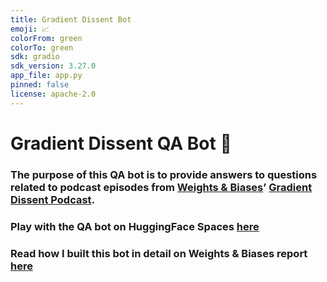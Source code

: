 ```yaml
---
title: Gradient Dissent Bot
emoji: 📈
colorFrom: green
colorTo: green
sdk: gradio
sdk_version: 3.27.0
app_file: app.py
pinned: false
license: apache-2.0
---
```


# Gradient Dissent QA Bot 🤖
### The purpose of this QA bot is to provide answers to questions related to podcast episodes from [Weights & Biases](https://wandb.ai/site)’ [Gradient Dissent Podcast](https://www.youtube.com/playlist?list=PLD80i8An1OEEb1jP0sjEyiLG8ULRXFob_).

### Play with the QA bot on HuggingFace Spaces [here](https://huggingface.co/spaces/Gladiator/gradient_dissent_bot)

### Read how I built this bot in detail on Weights & Biases report [here](https://wandb.ai/gladiator/gradient_dissent_qabot/reports/Building-a-Q-A-Bot-for-Weights-Biases-Gradient-Dissent-Podcast--Vmlldzo0MTcyMDQz)
